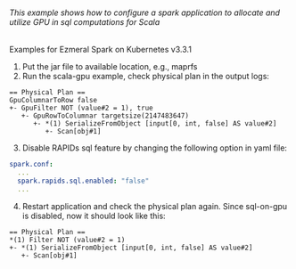 ###### This example shows how to configure a spark application to allocate and utilize GPU in sql computations for Scala 
Examples for Ezmeral Spark on Kubernetes v3.3.1

1. Put the jar file to available location, e.g., maprfs
2. Run the scala-gpu example, check physical plan in the output logs:
```shell
== Physical Plan ==
GpuColumnarToRow false
+- GpuFilter NOT (value#2 = 1), true
   +- GpuRowToColumnar targetsize(2147483647)
      +- *(1) SerializeFromObject [input[0, int, false] AS value#2]
         +- Scan[obj#1]
```
3. Disable RAPIDs sql feature by changing the following option in yaml file:
```yaml
spark.conf:
  ...
  spark.rapids.sql.enabled: "false"
  ...
```
4. Restart application and check the physical plan again. Since sql-on-gpu is disabled, now it should look like this:
```shell
== Physical Plan ==
*(1) Filter NOT (value#2 = 1)
+- *(1) SerializeFromObject [input[0, int, false] AS value#2]
   +- Scan[obj#1]
```


